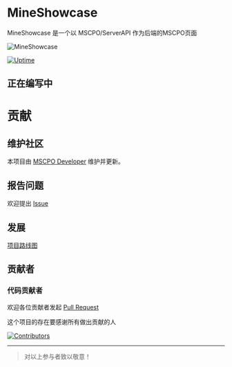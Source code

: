 # MineShowcase

MineShowcase 是一个以 MSCPO/ServerAPI 作为后端的MSCPO页面

![MineShowcase](https://socialify.git.ci/MSCPO/MineShowcase/image?description=1&font=Jost&forks=1&issues=1&logo=https://avatars.githubusercontent.com/u/158306159?s=200&v=4&name=1&pattern=Diagonal%20Stripes&pulls=1&stargazers=1&theme=Auto)

[![Uptime](https://uptime.crashvibe.cn/api/badge/10/status)](https://uptime.crashvibe.cn/status/mscpo)

## 正在编写中

# 贡献

## 维护社区

本项目由 [MSCPO Developer](https://github.com/orgs/MSCPO/teams/mscpo-developer) 维护并更新。

## 报告问题

欢迎提出 [Issue](https://github.com/MSCPO/MineShowcase/issues)

## 发展

[项目路线图](https://github.com/MSCPO/MineShowcase/projects)

## 贡献者

### 代码贡献者

欢迎各位贡献者发起 [Pull Request](https://github.com/MSCPO/MineShowcase/pulls)

这个项目的存在要感谢所有做出贡献的人

<a href="https://github.com/MSCPO/ServerDocumentation/graphs/contributors">
    <img src="https://contrib.rocks/image?repo=MSCPO/MineShowcase" alt="Contributors"/>
</a>

---------

>对以上参与者致以敬意！
